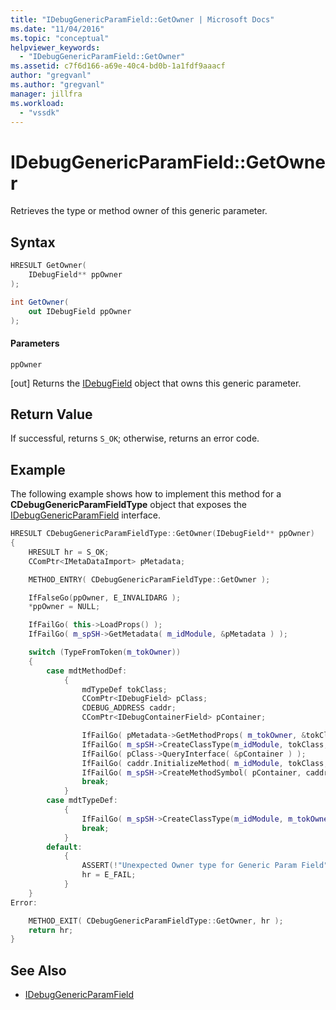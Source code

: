 ```yaml
---
title: "IDebugGenericParamField::GetOwner | Microsoft Docs"
ms.date: "11/04/2016"
ms.topic: "conceptual"
helpviewer_keywords:
  - "IDebugGenericParamField::GetOwner"
ms.assetid: c7f6d166-a69e-40c4-bd0b-1a1fdf9aaacf
author: "gregvanl"
ms.author: "gregvanl"
manager: jillfra
ms.workload:
  - "vssdk"
---
```

# IDebugGenericParamField::GetOwner
Retrieves the type or method owner of this generic parameter.

## Syntax

```cpp
HRESULT GetOwner(
    IDebugField** ppOwner
);
```

```csharp
int GetOwner(
    out IDebugField ppOwner
);
```

#### Parameters
`ppOwner`

 [out] Returns the [IDebugField](../../../extensibility/debugger/reference/idebugfield.md) object that owns this generic parameter.

## Return Value
If successful, returns `S_OK`; otherwise, returns an error code.

## Example
The following example shows how to implement this method for a **CDebugGenericParamFieldType** object that exposes the [IDebugGenericParamField](../../../extensibility/debugger/reference/idebuggenericparamfield.md) interface.

```cpp
HRESULT CDebugGenericParamFieldType::GetOwner(IDebugField** ppOwner)
{
    HRESULT hr = S_OK;
    CComPtr<IMetaDataImport> pMetadata;

    METHOD_ENTRY( CDebugGenericParamFieldType::GetOwner );

    IfFalseGo(ppOwner, E_INVALIDARG );
    *ppOwner = NULL;

    IfFailGo( this->LoadProps() );
    IfFailGo( m_spSH->GetMetadata( m_idModule, &pMetadata ) );

    switch (TypeFromToken(m_tokOwner))
    {
        case mdtMethodDef:
            {
                mdTypeDef tokClass;
                CComPtr<IDebugField> pClass;
                CDEBUG_ADDRESS caddr;
                CComPtr<IDebugContainerField> pContainer;

                IfFailGo( pMetadata->GetMethodProps( m_tokOwner, &tokClass, NULL, 0, NULL, NULL, NULL, NULL, NULL, NULL ) );
                IfFailGo( m_spSH->CreateClassType(m_idModule, tokClass, &pClass) );
                IfFailGo( pClass->QueryInterface( &pContainer ) );
                IfFailGo( caddr.InitializeMethod( m_idModule, tokClass, m_tokOwner, 0, 0 ) );
                IfFailGo( m_spSH->CreateMethodSymbol( pContainer, caddr, FIELD_SYM_MEMBER, ppOwner ) );
                break;
            }
        case mdtTypeDef:
            {
                IfFailGo( m_spSH->CreateClassType(m_idModule, m_tokOwner, ppOwner) );
                break;
            }
        default:
            {
                ASSERT(!"Unexpected Owner type for Generic Param Field");
                hr = E_FAIL;
            }
    }
Error:

    METHOD_EXIT( CDebugGenericParamFieldType::GetOwner, hr );
    return hr;
}
```

## See Also
- [IDebugGenericParamField](../../../extensibility/debugger/reference/idebuggenericparamfield.md)
